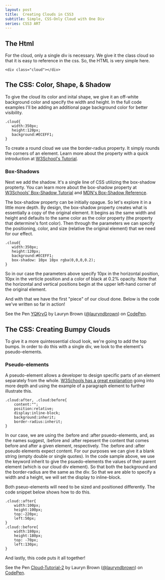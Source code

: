 ```yaml
---
layout: post
title:  Creating Clouds in CSS3
subtitle: Simple, CSS-Only Cloud with One Div
series: CSS3 ART
---
```

## The Html
For the cloud, only a single div is necessary. We give it the class cloud so that it is easy to reference in the css. So, the HTML is very simple here. 

<pre class="  language-markup"><code class="  language-markup"><span class="token tag"><span class="token tag"><span class="token punctuation">&lt;</span>div</span> <span class="token attr-name">class</span><span class="token attr-value"><span class="token punctuation">=</span><span class="token punctuation">"</span>cloud<span class="token punctuation">"</span></span><span class="token punctuation">&gt;</span></span><span class="token tag"><span class="token tag"><span class="token punctuation">&lt;/</span>div</span><span class="token punctuation">&gt;</span></span></code></pre>

## The CSS: Color, Shape, & Shadow
To give the cloud its color and inital shape, we give it an off-white background color and specify the width and height. In the full code examples I\'ll be adding an additional page background color for better visibility. 
<pre><code class="language-css">.cloud{ 
   width:350px;
   height:120px;
   background:#ECEFF1;
}</code></pre>

To create a round cloud we use the border-radius property. It simply rounds the corners of an element. Learn more about the property with a quick introduction at [W3School\'s Tutorial](https://www.w3schools.com/cssref/css3_pr_border-radius.asp).
### Box-Shadows
Next we add the shadow. It\'s a single line of CSS utilizing the box-shadow propterty. You can learn more about the box-shadow property at [W3Schools\' Box-Shadow Tutorial](https://www.w3schools.com/cssref/css3_pr_box-shadow.asp) and [MDN\'s Box-Shadow Reference](https://developer.mozilla.org/en-US/docs/Web/CSS/box-shadow?v=control). 

The box-shadow property can be initially opague. So let\'s explore it in a little more depth. By design, the box-shadow property creates what is essentially a copy of the original element. It begins as the same width and height and defaults to the same color as the color property (the property that determine\'s font color). Then through the parameters we can specify the positioning, color, and size (relative the original element) that we need for our effect. 

<pre><code class="language-css">.cloud{ 
   width:350px;
   height:120px;
   background:#ECEFF1;
   box-shadow: 10px 10px rgba(0,0,0,0.2);
}</code></pre>

So in our case the parameters above specify 10px in the horizontal position, 10px in the verticle position and a color of black at 0.2% opacity. Note that the horizontal and vertical positions begin at the upper left-hand corner of the original element.

And with that we have the first \"piece\" of our cloud done. Below is the code we\'ve written so far in action!

<p data-height="265" data-theme-id="0" data-slug-hash="YQKryG" data-default-tab="html,result" data-user="lauryndbrown" data-embed-version="2" data-pen-title="YQKryG" class="codepen">See the Pen <a href="https://codepen.io/lauryndbrown/pen/YQKryG/">YQKryG</a> by Lauryn Brown (<a href="https://codepen.io/lauryndbrown">@lauryndbrown</a>) on <a href="https://codepen.io">CodePen</a>.</p>
<script async src="https://production-assets.codepen.io/assets/embed/ei.js"></script>

## The CSS: Creating Bumpy Clouds
To give it a more quintessential cloud look, we\'re going to add the top bumps. In order to do this with a single div, we look to the element\'s pseudo-elements.

### Pseudo-elements
A pseudo-element allows a developer to design specific parts of an element separately from the whole. [W3Schools has a great explanation](https://www.w3schools.com/css/css_pseudo_elements.asp) going into more depth and using the example of a paragraph element to further illustrate this. 
<pre><code class="language-css">.cloud:after, .cloud:before{
    content:"";
    position:relative;
    display:inline-block;
    background:inherit;
    border-radius:inherit;
}</code></pre>
In our case, we are using the :before and :after psuedo-elements, and, as the names suggest, :before and :after repesent the content that comes before and after a given element, respectively. The :before and :after pseudo elements expect content. For our purposes we can give it a blank string (empty double or single quotes). 
In the code sample above, we use the keyword inherit to give the psuedo-elements the values of their parent element (which is our cloud div element). So that both the background and the border-radius are the same as the div.
So that we are able to specify a width and a height, we will set the display to inline-block.

Both pseuo-elements will need to be sized and positioned differently. The code snippet below shows how to do this.
<pre><code class="language-css">.cloud::after{
    width:100px;
    height:100px;
    top:-220px;
    left:50px;
}
.cloud::before{
    width:180px;
    height:180px;
    top: -70px;
    left:130px;
}</code></pre>
And lastly, this code puts it all together!
<p data-height="265" data-theme-id="dark" data-slug-hash="KqdmMa" data-default-tab="css,result" data-user="lauryndbrown" data-embed-version="2" data-pen-title="Cloud-Tutorial-2" class="codepen">See the Pen <a href="https://codepen.io/lauryndbrown/pen/KqdmMa/">Cloud-Tutorial-2</a> by Lauryn Brown (<a href="https://codepen.io/lauryndbrown">@lauryndbrown</a>) on <a href="https://codepen.io">CodePen</a>.</p>
<script async src="https://production-assets.codepen.io/assets/embed/ei.js"></script>
